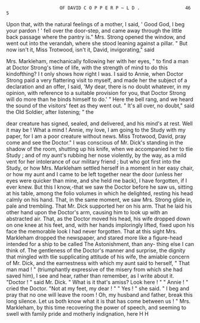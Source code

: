                        OF DAVID C O P P E R P ~ L D .                 46 5
Upon that, with the natural feelings of a mother, I said, ' Good God, I beg
your pardon ! ' fell over the door-step, and came away through the little
back passage where the pantry is."
   Mrs. Strong opened the window, and went out into the verandah, where
she stood leaning against a pillar.
   " But now isn't it, Miss Trotwood, isn't it, David, invigorating," said

Mrs. Markleham, mechanically following her with her eyes, " to find a
man at Doctor Strong's time of life, with the strength of mind to do this
kindofthing? I t only shows how right I was. I said to Annie, when
Doctor Strong paid a very flattering visit to myself, and made her the
subject of a declaration and an offer, I said, 'My dear, there is no doubt
whatever, in my opinion, with reference to a suitable provision for you,
that Doctor Strong will do more than he binds himself to do.' "
   Here the bell rang, and we heard the sound of the visitors' feet as they
went out.
   " It's all over, no doubt," said the Old Soldier, after listening; " the

dear creature has signed, sealed, and delivered, and his mind's at rest.
Well it may be ! What a mind ! Annie, my love, I am going to the Study
with my paper, for I am a poor creature without news. Miss Trotwood,
David, pray come and see the Doctor."
   I was conscious of Mr. Dick's standing in the shadow of the room,
shutting up his knife, when we accompanied her to tlie Study ; and of my
aunt's rubbing her nose violently, by the way, as a mild vent for her
intolerance of our military friend ; but who got first into the Study, or how
Mrs. Markleham settled herself in a moment in her easy chair, or how my
aunt and I came to be left together near the door (unless her eyes were
quicker than mine, and she held me back), I have forgotten, if I ever knew.
But this I know,-that we saw the Doctor before he saw us, sitting at his
table, among the folio volumes in which he delighted, resting his head
calmly on his hand. That, in the same moment, we saw Mrs. Strong glide
in, pale and trembling. That Mr. Dick supported her on his arm. That
he laid his other hand upon the Doctor's arm, causing him to look up with
an abstracted air. That, as the Doctor moved his head, his wife dropped
down on one knee at his feet, and, with her hands imploringly lifted, fixed
upon his face the memorable look I had never forgotten. That at this
sight Mrs. Markleham dropped the newspaper, and stared more like a
figure-head intended for a ship to be called The Astonishment, than any-
thing else I can think of.
   The gentleness of the Doctor's manner and surprise, the dignity that
mingled with tlie supplicating attitude of his wife, the amiable concern
of Mr. Dick, and the earnestness with which my aunt said to herself,
" That man mad ! " (triumphantly expressive of the misery from which she
had saved him), I see and hear, rather than remember, as I write about it.
   "Doctor ! " said Mr. Dick. " What is it that's amiss? Look here ! "
   " Annie ! " cried the Doctor.    "Not at my feet, my dear ! "
   " Yes ! " she said. " I beg and pray that no one will leave the room !
Oh, my husband and father, break this long silence. Let us both know
what it is that has come between us ! "
   Mrs. Markleham, by this time recovering the power of speech, and
seeming to swell with family pride and motherly indignation, here
                                                              H H
